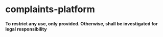 # complaints-platform


#### To restrict any use, only provided. Otherwise, shall be investigated for legal responsibility
